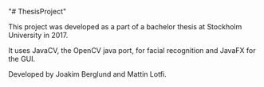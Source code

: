 "# ThesisProject" 

This project was developed as a part of a bachelor thesis at Stockholm University in 2017.

It uses JavaCV, the OpenCV java port, for facial recognition and JavaFX for the GUI.

Developed by Joakim Berglund and Mattin Lotfi.